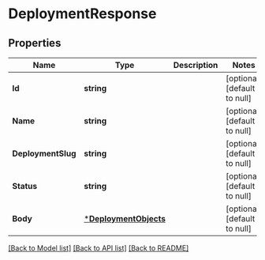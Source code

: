 # DeploymentResponse

## Properties
Name | Type | Description | Notes
------------ | ------------- | ------------- | -------------
**Id** | **string** |  | [optional] [default to null]
**Name** | **string** |  | [optional] [default to null]
**DeploymentSlug** | **string** |  | [optional] [default to null]
**Status** | **string** |  | [optional] [default to null]
**Body** | [***DeploymentObjects**](DeploymentObjects.md) |  | [optional] [default to null]

[[Back to Model list]](../README.md#documentation-for-models) [[Back to API list]](../README.md#documentation-for-api-endpoints) [[Back to README]](../README.md)


